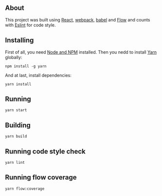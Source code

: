 ## About
This project was built using [React](https://reactjs.org/), [webpack](https://webpack.js.org/), [babel](https://babeljs.io/) and [Flow](https://flow.org/) and counts with [Eslint](https://eslint.org/) for code style.

## Installing
First of all, you need [Node and NPM](https://nodejs.org/en/) installed.
Then you nedd to install [Yarn](https://yarnpkg.com/) globally:
```
npm install -g yarn
```
And at last, install dependencies:
```
yarn install
```

## Running
```
yarn start
```

## Building
```
yarn build
```

## Running code style check
```
yarn lint
```

## Running flow coverage
```
yarn flow:coverage
```